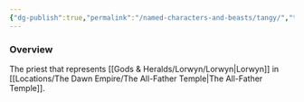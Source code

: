 ```yaml
---
{"dg-publish":true,"permalink":"/named-characters-and-beasts/tangy/","tags":["NPC"],"noteIcon":"","created":"2024-09-18T16:53:31.280+01:00","updated":"2024-12-13T17:33:52.007+00:00"}
---
```



### Overview
The priest that represents [[Gods & Heralds/Lorwyn/Lorwyn\|Lorwyn]] in [[Locations/The Dawn Empire/The All-Father Temple\|The All-Father Temple]].